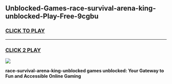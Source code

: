 
## Unblocked-Games-race-survival-arena-king-unblocked-Play-Free-9cgbu
<h3>
<a href="https://premium76.site?title=race-survival-arena-king-unblocked&ref=18A1">CLICK TO PLAY</a></h3>
<hr>

<h3>
<a href="https://premium76.site?title=race-survival-arena-king-unblocked&ref=18A1">CLICK 2 PLAY</a>
  
</h3>

<a href="https://premium76.site?title=race-survival-arena-king-unblocked&ref=18A1"><img src="https://clearcache.store/games.png"></a>


**race-survival-arena-king-unblocked games unblocked: Your Gateway to Fun and Accessible Online Gaming**

